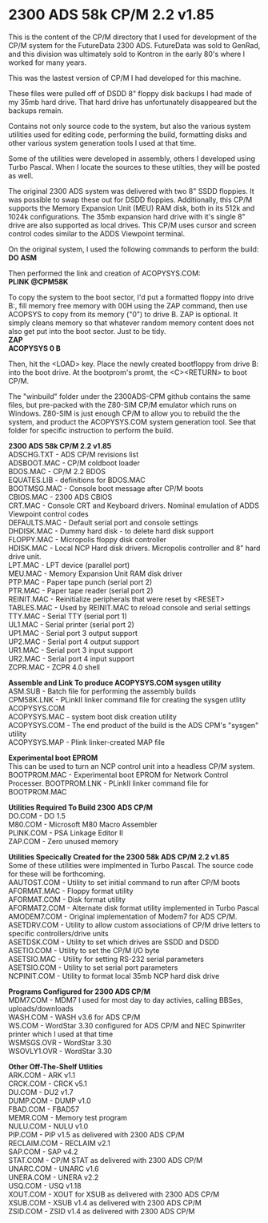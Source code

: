 # 2300 ADS 58k CP/M 2.2 v1.85

This is the content of the CP/M directory that I used for development of the CP/M system
for the FutureData 2300 ADS. FutureData was sold to GenRad, and this division was ultimately
sold to Kontron in the early 80's where I worked for many years.

This was the lastest version of CP/M I had developed for this machine.

These files were pulled off of DSDD 8" floppy disk backups I had made of my 35mb hard drive.
That hard drive has unfortunately disappeared but the backups remain.

Contains not only source code to the system, but also the various system utilities
used for editing code, performing the build, formatting disks and other various
system generation tools I used at that time.

Some of the utilities were developed in assembly, others I developed using Turbo Pascal.
When I locate the sources to these utilties, they will be posted as well.

The original 2300 ADS system was delivered with two 8" SSDD floppies. It was possible
to swap these out for DSDD floppies. Additionally, this CP/M supports the Memory
Expansion Unit (MEU) RAM disk, both in its 512k and 1024k configurations. The 35mb
expansion hard drive with it's single 8" drive are also supported as local drives. This
CP/M uses cursor and screen control codes similar to the ADDS Viewpoint terminal.

On the original system, I used the following commands to perform the build:<br>
<b>DO ASM</b><br>

Then performed the link and creation of ACOPYSYS.COM:<br>
<b>PLINK @CPM58K</b><br>

To copy the system to the boot sector, I'd put a formatted floppy into drive B:,
fill memory free memory with 00H using the ZAP command, then use ACOPSYS to copy
from its memory ("0") to drive B. ZAP is optional. It simply cleans memory so that
whatever random memory content does not also get put into the boot sector. Just to
be tidy.<br>
<b>ZAP</b><br>
<b>ACOPYSYS 0 B</b><br>

Then, hit the \<LOAD\> key. Place the newly created bootfloppy from drive B: into the
boot drive. At the bootprom's promt, the \<C\>\<RETURN\> to boot CP/M.

The "winbuild" folder under the 2300ADS-CPM github contains the same files, but pre-packed
with the Z80-SIM CP/M emulator which runs on Windows. Z80-SIM is just enough CP/M to
allow you to rebuild the the system, and product the ACOPYSYS.COM system generation
tool. See that folder for specific instruction to perform the build.

<b>2300 ADS 58k CP/M 2.2 v1.85</b><br>
ADSCHG.TXT    - ADS CP/M revisions list<br>
ADSBOOT.MAC   - CP/M coldboot loader<br>
BDOS.MAC      - CP/M 2.2 BDOS<br>
EQUATES.LIB   - definitions for BDOS.MAC<br>
BOOTMSG.MAC   - Console boot message after CP/M boots<br>
CBIOS.MAC     - 2300 ADS CBIOS<br>
CRT.MAC       - Console CRT and Keyboard drivers. Nominal emulation of ADDS Viewpoint control codes<br>
DEFAULTS.MAC  - Default serial port and console settings<br>
DHDISK.MAC    - Dummy hard disk - to delete hard disk support<br>
FLOPPY.MAC    - Micropolis floppy disk controller<br>
HDISK.MAC     - Local NCP Hard disk drivers. Micropolis controller and 8" hard drive unit.<br>
LPT.MAC       - LPT device (parallel port)<br>
MEU.MAC       - Memory Expansion Unit RAM disk driver<br>
PTP.MAC       - Paper tape punch (serial port 2)<br>
PTR.MAC       - Paper tape reader (serial port 2)<br>
REINIT.MAC    - Reinitialize peripherals that were reset by \<RESET\><br>
TABLES.MAC    - Used by REINIT.MAC to reload console and serial settings<br>
TTY.MAC       - Serial TTY (serial port 1)<br>
UL1.MAC       - Serial printer (serial port 2)<br>
UP1.MAC       - Serial port 3 output support<br>
UP2.MAC       - Serial port 4 output support<br>
UR1.MAC       - Serial port 3 input support<br>
UR2.MAC       - Serial port 4 input support<br>
ZCPR.MAC      - ZCPR 4.0 shell<br>

<b>Assemble and Link To produce ACOPYSYS.COM sysgen utility</b><br> 
ASM.SUB       - Batch file for performing the assembly builds<br>
CPM58K.LNK    - PLinkII linker command file for creating the sysgen utlity ACOPYSYS.COM<br>
ACOPYSYS.MAC  - system boot disk creation utility<br>
ACOPYSYS.COM  - The end product of the build is the ADS CPM's "sysgen" utility<br>
ACOPYSYS.MAP  - Plink linker-created MAP file<br>

<b>Experimental boot EPROM</b><br>
This can be used to turn an NCP control unit into a headless CP/M system.<br>
BOOTPROM.MAC  - Experimental boot EPROM for Network Control Processer. 
BOOTPROM.LNK  - PLinkII linker command file for BOOTPROM.MAC<br>

<b>Utilities Required To Build 2300 ADS CP/M</b><br>
DO.COM        - DO 1.5<br>
M80.COM       - Microsoft M80 Macro Assembler<br>
PLINK.COM     - PSA Linkage Editor II<br>
ZAP.COM       - Zero unused memory<br>

<b>Utilities Specically Created for the 2300 58k ADS CP/M 2.2 v1.85</b><br>
Some of these utilities were implmented in Turbo Pascal. The source code for these will be forthcoming.<br> 
AAUTOST.COM   - Utility to set initial command to run after CP/M boots<br>
AFORMAT.MAC   - Floppy format utility<br>
AFORMAT.COM   - Disk format utility<br>
AFORMAT2.COM  - Alternate disk format utility implemented in Turbo Pascal<br>
AMODEM7.COM   - Original implementation of Modem7 for ADS CP/M.<br>
ASETDRV.COM   - Utility to allow custom associations of CP/M drive letters to specific controllers/drive units<br>
ASETDSK.COM   - Utility to set which drives are SSDD and DSDD<br>
ASETIO.COM    - Utility to set the CP/M I/O byte<br>
ASETSIO.MAC   - Utility for setting RS-232 serial parameters<br>
ASETSIO.COM   - Utility to set serial port parameters<br>
NCPINIT.COM   - Utility to format local 35mb NCP hard disk drive<br>

<b>Programs Configured for 2300 ADS CP/M</b><br>
MDM7.COM      - MDM7 I used for most day to day activies, calling BBSes, uploads/downloads<br>
WASH.COM      - WASH v3.6 for ADS CP/M<br>
WS.COM        - WordStar 3.30 configured for ADS CP/M and NEC Spinwriter printer which I used at that time<br>
WSMSGS.OVR    - WordStar 3.30<br>
WSOVLY1.OVR   - WordStar 3.30<br>

<b>Other Off-The-Shelf Utlities</b><br>
ARK.COM       - ARK v1.1<br>
CRCK.COM      - CRCK v5.1<br>
DU.COM        - DU2 v1.7<br>
DUMP.COM      - DUMP v1.0<br>
FBAD.COM      - FBAD57<br>
MEMR.COM      - Memory test program<br>
NULU.COM      - NULU v1.0<br>
PIP.COM       - PIP v1.5 as delivered with 2300 ADS CP/M<br>
RECLAIM.COM   - RECLAIM v2.1<br>
SAP.COM       - SAP v4.2<br>
STAT.COM      - CP/M STAT as delivered with 2300 ADS CP/M<br>
UNARC.COM     - UNARC v1.6<br>
UNERA.COM     - UNERA v2.2<br>
USQ.COM       - USQ v1.18<br>
XOUT.COM      - XOUT for XSUB as delivered with 2300 ADS CP/M<br>
XSUB.COM      - XSUB v1.4 as delivered with 2300 ADS CP/M<br>
ZSID.COM      - ZSID v1.4 as delivered with 2300 ADS CP/M<br>

